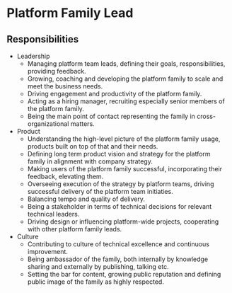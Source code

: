 # Platform Family Lead

## Responsibilities

- Leadership
  - Managing platform team leads, defining their goals, responsibilities, providing feedback.
  - Growing, coaching and developing the platform family to scale and meet the business needs.
  - Driving engagement and productivity of the platform family.
  - Acting as a hiring manager, recruiting especially senior members of the platform family.
  - Being the main point of contact representing the family in cross-organizational matters.
- Product
  - Understanding the high-level picture of the platform family usage, products built on top of that and their needs.
  - Defining long term product vision and strategy for the platform family in alignment with company strategy.
  - Making users of the platform family successful, incorporating their feedback, elevating them.
  - Overseeing execution of the strategy by platform teams, driving successful delivery of the platform team initiaties.
  - Balancing tempo and quality of delivery.
  - Being a stakeholder in terms of technical decisions for relevant technical leaders.
  - Driving design or influencing platform-wide projects, cooperating with other platform family leads.
- Culture
  - Contributing to culture of technical excellence and continuous improvement.
  - Being ambassador of the family, both internally by knowledge sharing and externally by publishing, talking etc.
  - Setting the bar for content, growing public reputation and defining public image of the family as highly respected.
